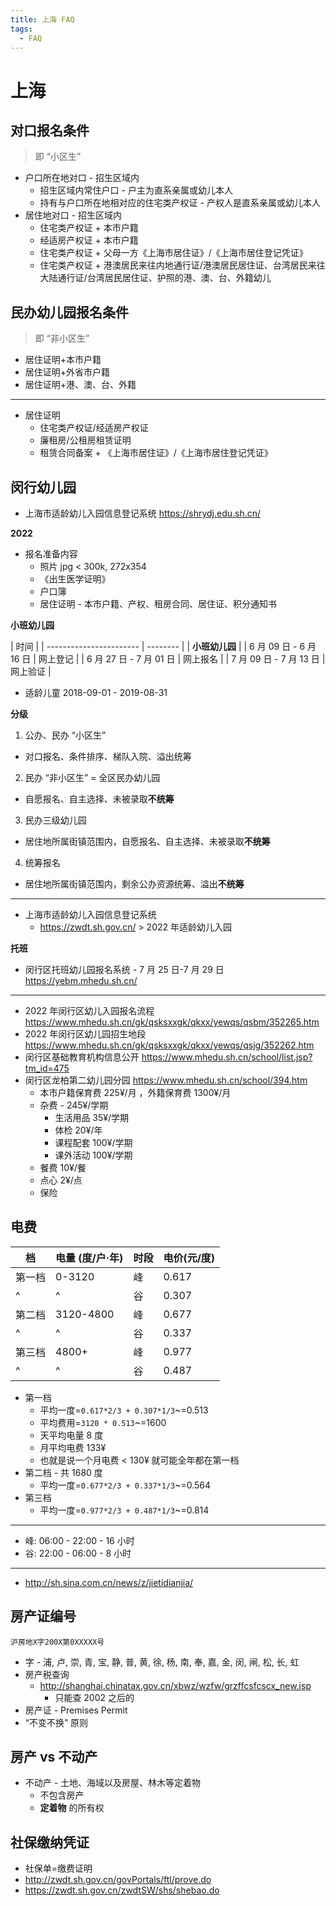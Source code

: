 ```yaml
---
title: 上海 FAQ
tags:
  - FAQ
---
```


# 上海

## 对口报名条件

> 即 “小区生”

- 户口所在地对口 - 招生区域内
  - 招生区域内常住户口 - 户主为直系亲属或幼儿本人
  - 持有与户口所在地相对应的住宅类产权证 - 产权人是直系亲属或幼儿本人
- 居住地对口 - 招生区域内
  - 住宅类产权证 + 本市户籍
  - 经适房产权证 + 本市户籍
  - 住宅类产权证 + 父母一方《上海市居住证》/《上海市居住登记凭证》
  - 住宅类产权证 + 港澳居民来往内地通行证/港澳居民居住证、台湾居民来往大陆通行证/台湾居民居住证、护照的港、澳、台、外籍幼儿

## 民办幼儿园报名条件

> 即 “非小区生”

- 居住证明+本市户籍
- 居住证明+外省市户籍
- 居住证明+港、澳、台、外籍

---

- 居住证明
  - 住宅类产权证/经适房产权证
  - 廉租房/公租房租赁证明
  - 租赁合同备案 + 《上海市居住证》/《上海市居住登记凭证》

## 闵行幼儿园

- 上海市适龄幼儿入园信息登记系统
  https://shrydj.edu.sh.cn/

**2022**

- 报名准备内容
  - 照片 jpg < 300k, 272x354
  - 《出生医学证明》
  - 户口簿
  - 居住证明 - 本市户籍、产权、租房合同、居住证、积分通知书

**小班幼儿园**

| 时间                    |
| ----------------------- | -------- |
| **小班幼儿园**          |
| 6 月 09 日 - 6 月 16 日 | 网上登记 |
| 6 月 27 日 - 7 月 01 日 | 网上报名 |
| 7 月 09 日 - 7 月 13 日 | 网上验证 |

- 适龄儿童 2018-09-01 - 2019-08-31

**分级**

1. 公办、民办 “小区生”

- 对口报名、条件排序、梯队入院、溢出统筹

2. 民办 “非小区生” = 全区民办幼儿园

- 自愿报名、自主选择、未被录取**不统筹**

3. 民办三级幼儿园

- 居住地所属街镇范围内，自愿报名、自主选择、未被录取**不统筹**

4. 统筹报名

- 居住地所属街镇范围内，剩余公办资源统筹、溢出**不统筹**

---

- 上海市适龄幼儿入园信息登记系统
  - https://zwdt.sh.gov.cn/ > 2022 年适龄幼儿入园

**托班**

- 闵行区托班幼儿园报名系统 - 7 月 25 日-7 月 29 日
  https://yebm.mhedu.sh.cn/

---

- 2022 年闵行区幼儿入园报名流程
  https://www.mhedu.sh.cn/gk/qsksxxgk/qkxx/yewqs/qsbm/352265.htm
- 2022 年闵行区幼儿园招生地段
  https://www.mhedu.sh.cn/gk/qsksxxgk/qkxx/yewqs/qsjg/352262.htm
- 闵行区基础教育机构信息公开
  https://www.mhedu.sh.cn/school/list.jsp?tm_id=475
- 闵行区龙柏第二幼儿园分园
  https://www.mhedu.sh.cn/school/394.htm
  - 本市户籍保育费 225¥/月 ，外籍保育费 1300¥/月
  - 杂费 - 245¥/学期
    - 生活用品 35¥/学期
    - 体检 20¥/年
    - 课程配套 100¥/学期
    - 课外活动 100¥/学期
  - 餐费 10¥/餐
  - 点心 2¥/点
  - 保险

## 电费

| 档     | 电量 (度/户·年) | 时段 | 电价(元/度) |
| ------ | --------------- | ---- | ----------- |
| 第一档 | 0-3120          | 峰   | 0.617       |
| ^      | ^               | 谷   | 0.307       |
| 第二档 | 3120-4800       | 峰   | 0.677       |
| ^      | ^               | 谷   | 0.337       |
| 第三档 | 4800+           | 峰   | 0.977       |
| ^      | ^               | 谷   | 0.487       |

- 第一档
  - 平均一度=`0.617*2/3 + 0.307*1/3`~=0.513
  - 平均费用=`3120 * 0.513`~=1600
  - 天平均电量 8 度
  - 月平均电费 133¥
  - 也就是说一个月电费 < 130¥ 就可能全年都在第一档
- 第二档 - 共 1680 度
  - 平均一度=`0.677*2/3 + 0.337*1/3`~=0.564
- 第三档
  - 平均一度=`0.977*2/3 + 0.487*1/3`~=0.814

---

- 峰: 06:00 - 22:00 - 16 小时
- 谷: 22:00 - 06:00 - 8 小时

---

- http://sh.sina.com.cn/news/z/jietidianjia/

## 房产证编号

```
沪房地X字200X第0XXXXX号
```

- 字 - 浦, 卢, 崇, 青, 宝, 静, 普, 黄, 徐, 杨, 南, 奉, 嘉, 金, 闵, 闸, 松, 长, 虹
- 房产税查询
  - http://shanghai.chinatax.gov.cn/xbwz/wzfw/grzffcsfcscx_new.jsp
    - 只能查 2002 之后的
- 房产证 - Premises Permit
- “不变不换” 原则

## 房产 vs 不动产

- 不动产 - 土地、海域以及房屋、林木等定着物
  - 不包含房产
  - **定着物** 的所有权

## 社保缴纳凭证

- 社保单=缴费证明
- http://zwdt.sh.gov.cn/govPortals/ftl/prove.do
- https://zwdt.sh.gov.cn/zwdtSW/shs/shebao.do
